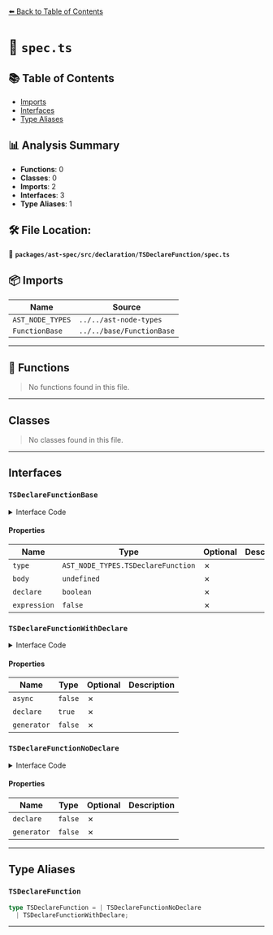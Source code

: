 [⬅️ Back to Table of Contents](../../../../../index.md)

# 📄 `spec.ts`

## 📚 Table of Contents

- [Imports](#imports)
- [Interfaces](#interfaces)
- [Type Aliases](#type-aliases)

## 📊 Analysis Summary

- **Functions**: 0
- **Classes**: 0
- **Imports**: 2
- **Interfaces**: 3
- **Type Aliases**: 1

## 🛠️ File Location:
📂 **`packages/ast-spec/src/declaration/TSDeclareFunction/spec.ts`**

## 📦 Imports

| Name | Source |
|------|--------|
| `AST_NODE_TYPES` | `../../ast-node-types` |
| `FunctionBase` | `../../base/FunctionBase` |


---

## 🔧 Functions

> No functions found in this file.


---

## Classes

> No classes found in this file.


---

## Interfaces

### `TSDeclareFunctionBase`

<details><summary>Interface Code</summary>

```ts
interface TSDeclareFunctionBase extends FunctionBase {
  type: AST_NODE_TYPES.TSDeclareFunction;
  /**
   * TS1183: An implementation cannot be declared in ambient contexts.
   */
  body: undefined;
  /**
   * Whether the declaration has `declare` modifier.
   */
  declare: boolean;
  expression: false;
}
```
</details>

#### Properties

| Name | Type | Optional | Description |
|------|------|----------|-------------|
| `type` | `AST_NODE_TYPES.TSDeclareFunction` | ✗ |  |
| `body` | `undefined` | ✗ |  |
| `declare` | `boolean` | ✗ |  |
| `expression` | `false` | ✗ |  |

### `TSDeclareFunctionWithDeclare`

<details><summary>Interface Code</summary>

```ts
export interface TSDeclareFunctionWithDeclare extends TSDeclareFunctionBase {
  /**
   * TS1040: 'async' modifier cannot be used in an ambient context.
   */
  async: false;
  declare: true;
  /**
   * TS1221: Generators are not allowed in an ambient context.
   */
  generator: false;
}
```
</details>

#### Properties

| Name | Type | Optional | Description |
|------|------|----------|-------------|
| `async` | `false` | ✗ |  |
| `declare` | `true` | ✗ |  |
| `generator` | `false` | ✗ |  |

### `TSDeclareFunctionNoDeclare`

<details><summary>Interface Code</summary>

```ts
export interface TSDeclareFunctionNoDeclare extends TSDeclareFunctionBase {
  declare: false;
  /**
   * - TS1221: Generators are not allowed in an ambient context.
   * - TS1222: An overload signature cannot be declared as a generator.
   */
  generator: false;
}
```
</details>

#### Properties

| Name | Type | Optional | Description |
|------|------|----------|-------------|
| `declare` | `false` | ✗ |  |
| `generator` | `false` | ✗ |  |


---

## Type Aliases

### `TSDeclareFunction`

```ts
type TSDeclareFunction = | TSDeclareFunctionNoDeclare
  | TSDeclareFunctionWithDeclare;
```


---